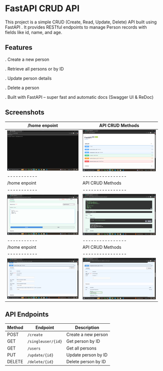 # FastAPI CRUD API
This project is a simple CRUD (Create, Read, Update, Delete) API built using FastAPI
. It provides RESTful endpoints to manage Person records with fields like id, name, and age.

## Features

. Create a new person

. Retrieve all persons or by ID

. Update person details

. Delete a person

. Built with FastAPI – super fast and automatic docs (Swagger UI & ReDoc)

## Screenshots

|  /home enpoint | API CRUD Methods |
|-----------|----------------|
| ![image1](screenshots/fast1.png) |![image2](screenshots/fast2.png) 
|-----------|----------------|
|  /home enpoint | API CRUD Methods |
|-----------|----------------|
| ![image1](screenshots/fast3.png) |![image2](screenshots/fast4.png) 
|-----------|----------------|
|  /home enpoint | API CRUD Methods |
|-----------|----------------|
| ![image1](screenshots/fast5.png) |![image2](screenshots/fast6.png) 


## API Endpoints

| Method | Endpoint           | Description        |
|--------|--------------------|--------------------|
| POST   | `/create`          | Create a new person |
| GET    | `/singleuser/{id}` | Get person by ID   |
| GET    | `/users`           | Get all persons    |
| PUT    | `/update/{id}`     | Update person by ID |
| DELETE | `/delete/{id}`     | Delete person by ID |


